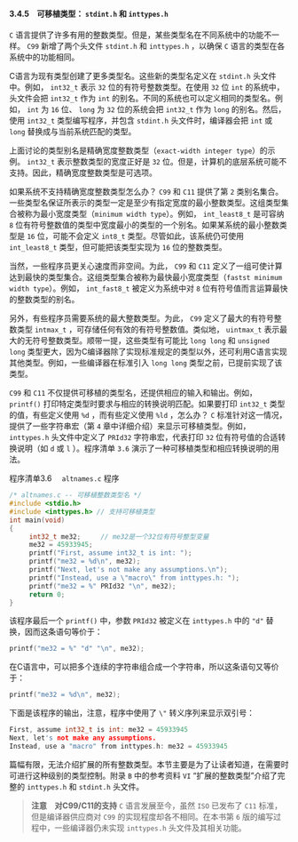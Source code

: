 #### 3.4.5　可移植类型： `stdint.h` 和 `inttypes.h` 

`C` 语言提供了许多有用的整数类型。但是，某些类型名在不同系统中的功能不一样。 `C99` 新增了两个头文件 `stdint.h` 和 `inttypes.h` ，以确保 `C` 语言的类型在各系统中的功能相同。

C语言为现有类型创建了更多类型名。这些新的类型名定义在 `stdint.h` 头文件中。例如， `int32_t` 表示 `32` 位的有符号整数类型。在使用 `32` 位 `int` 的系统中，头文件会把 `int32_t` 作为 `int` 的别名。不同的系统也可以定义相同的类型名。例如， `int` 为 `16` 位、 `long` 为 `32` 位的系统会把 `int32_t` 作为 `long` 的别名。然后，使用 `int32_t` 类型编写程序，并包含 `stdint.h` 头文件时，编译器会把 `int` 或 `long` 替换成与当前系统匹配的类型。

上面讨论的类型别名是精确宽度整数类型（`exact-width integer type`）的示例。 `int32_t` 表示整数类型的宽度正好是 `32` 位。但是，计算机的底层系统可能不支持。因此，精确宽度整数类型是可选项。

如果系统不支持精确宽度整数类型怎么办？ `C99` 和 `C11` 提供了第 `2` 类别名集合。一些类型名保证所表示的类型一定是至少有指定宽度的最小整数类型。这组类型集合被称为最小宽度类型（`minimum width type`）。例如， `int_least8_t` 是可容纳 `8` 位有符号整数值的类型中宽度最小的类型的一个别名。如果某系统的最小整数类型是 `16` 位，可能不会定义 `int8_t` 类型。尽管如此，该系统仍可使用 `int_least8_t` 类型，但可能把该类型实现为 `16` 位的整数类型。

当然，一些程序员更关心速度而非空间。为此， `C99` 和 `C11` 定义了一组可使计算达到最快的类型集合。这组类型集合被称为最快最小宽度类型（`fastst minimum width type`）。例如， `int_fast8_t` 被定义为系统中对 `8` 位有符号值而言运算最快的整数类型的别名。

另外，有些程序员需要系统的最大整数类型。为此， `C99` 定义了最大的有符号整数类型 `intmax_t` ，可存储任何有效的有符号整数值。类似地， `uintmax_t` 表示最大的无符号整数类型。顺带一提，这些类型有可能比 `long long` 和 `unsigned long` 类型更大，因为C编译器除了实现标准规定的类型以外，还可利用C语言实现其他类型。例如，一些编译器在标准引入 `long long` 类型之前，已提前实现了该类型。

`C99` 和 `C11` 不仅提供可移植的类型名，还提供相应的输入和输出。例如， `printf()` 打印特定类型时要求与相应的转换说明匹配。如果要打印 `int32_t` 类型的值，有些定义使用 `%d` ，而有些定义使用 `%ld` ，怎么办？ `C` 标准针对这一情况，提供了一些字符串宏（第 `4` 章中详细介绍）来显示可移植类型。例如， `inttypes.h` 头文件中定义了 `PRId32` 字符串宏，代表打印 `32` 位有符号值的合适转换说明（如 `d` 或 `l` ）。程序清单 `3.6` 演示了一种可移植类型和相应转换说明的用法。

程序清单3.6　 `altnames.c` 程序

```c
/* altnames.c -- 可移植整数类型名 */
#include <stdio.h>
#include <inttypes.h> // 支持可移植类型
int main(void)
{
     int32_t me32;     // me32是一个32位有符号整型变量
     me32 = 45933945;
     printf("First, assume int32_t is int: ");
     printf("me32 = %d\n", me32);
     printf("Next, let's not make any assumptions.\n");
     printf("Instead, use a \"macro\" from inttypes.h: ");
     printf("me32 = %" PRId32 "\n", me32);
     return 0;
}
```

该程序最后一个 `printf()` 中，参数 `PRId32` 被定义在 `inttypes.h` 中的 `"d"` 替换，因而这条语句等价于：

```c
printf("me32 = %" "d" "\n", me32);
```

在C语言中，可以把多个连续的字符串组合成一个字符串，所以这条语句又等价于：

```c
printf("me32 = %d\n", me32);
```

下面是该程序的输出，注意，程序中使用了 `\"` 转义序列来显示双引号：

```c
First, assume int32_t is int: me32 = 45933945
Next, let's not make any assumptions.
Instead, use a "macro" from inttypes.h: me32 = 45933945
```

篇幅有限，无法介绍扩展的所有整数类型。本节主要是为了让读者知道，在需要时可进行这种级别的类型控制。附录 `B` 中的参考资料 `VI` “扩展的整数类型”介绍了完整的 `inttypes.h` 和 `stdint.h` 头文件。

> **注意　对C99/C11的支持**
> `C` 语言发展至今，虽然 `ISO` 已发布了 `C11` 标准，但是编译器供应商对 `C99` 的实现程度却各不相同。在本书第 `6` 版的编写过程中，一些编译器仍未实现 `inttypes.h` 头文件及其相关功能。


